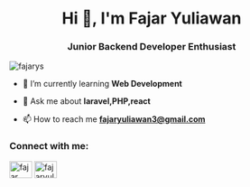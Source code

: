 <h1 align="center">Hi 👋, I'm Fajar Yuliawan</h1>
<h3 align="center">Junior Backend Developer Enthusiast</h3>

<p align="left"> <img src="https://komarev.com/ghpvc/?username=fajarys&label=Profile%20views&color=0e75b6&style=flat" alt="fajarys" /> </p>

- 🌱 I’m currently learning **Web Development**

- 💬 Ask me about **laravel,PHP,react**

- 📫 How to reach me **fajaryuliawan3@gmail.com**

<h3 align="left">Connect with me:</h3>
<p align="left">
<a href="https://www.linkedin.com/in/fajar-yuliawan-4599aa25b/" target="blank"><img align="center" src="https://raw.githubusercontent.com/rahuldkjain/github-profile-readme-generator/master/src/images/icons/Social/linked-in-alt.svg" alt="fajar yuliawan" height="30" width="40" /></a>
<a href="https://instagram.com/fajaryuliawan3" target="blank"><img align="center" src="https://raw.githubusercontent.com/rahuldkjain/github-profile-readme-generator/master/src/images/icons/Social/instagram.svg" alt="fajaryuliawan3" height="30" width="40" /></a>
</p>
